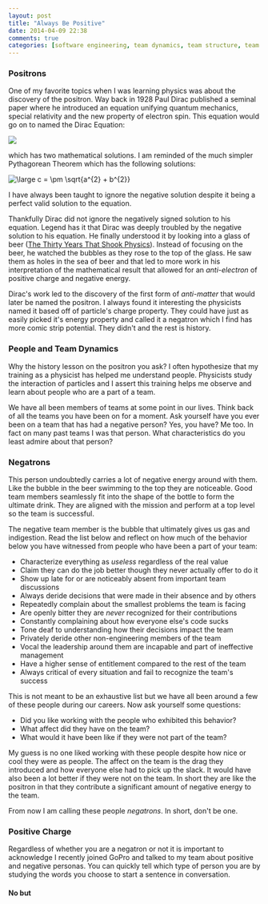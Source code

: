 ```yaml
---
layout: post
title: "Always Be Positive"
date: 2014-04-09 22:38
comments: true
categories: [software engineering, team dynamics, team structure, team management]
---
```


### Positrons

One of my favorite topics when I was learning physics was about the discovery of the positron.  Way
back in 1928 Paul Dirac published a seminal paper where he introduced an equation unifying quantum
mechanics, special relativity and the new property of electron spin.  This equation would go on to
named the Dirac Equation:

<img src="http://upload.wikimedia.org/math/b/b/c/bbce488e4d5cca8438e906fb37c8101c.png"/>

which has two mathematical solutions. I am reminded of the much simpler Pythagorean Theorem which has
the following solutions:

<img src="http://latex.codecogs.com/gif.latex?\inline&space;\dpi{120}&space;\large&space;c&space;=&space;\pm&space;\sqrt{a^{2}&space;&plus;&space;b^{2}}" title="\large c = \pm \sqrt{a^{2} + b^{2}}" />

I have always been taught to ignore the negative solution despite it being a perfect valid solution
to the equation.

<!-- more -->

Thankfully Dirac did not ignore the negatively signed solution to his equation.  Legend has it that
Dirac was deeply troubled by the negative solution to his equation. He finally understood it by
looking into a glass of beer ([The Thirty Years That Shook Physics](http://www.amazon.com/Thirty-Years-that-Shook-Physics/dp/048624895X)). Instead of focusing
on the beer, he watched the bubbles as they rose to the top of the glass. He saw them as holes in
the sea of beer and that led to more work in his
interpretation of the mathematical result that allowed for an *anti-electron* of positive charge and
negative energy.

Dirac's work led to the discovery of the first form of *anti-matter* that would later be named the
positron.  I always found it interesting the physicists named it based off of particle's charge
property.  They could have just as easily picked it's energy property and called it a negatron which
I find has more comic strip potential.  They didn't and the rest is history.

### People and Team Dynamics

Why the history lesson on the positron you ask?  I often hypothesize that my training as a
physicist has helped me understand people.  Physicists study the interaction of particles and I
assert this training helps me observe and learn about people who are a part of a team.

We have all been members of teams at some point in our lives.  Think back of all the teams you have
been on for a moment.  Ask yourself have you ever been on a team that has had a negative person?
Yes, you have?  Me too.  In fact on many past teams I was that person.  What characteristics do you
least admire about that person?

### Negatrons

This person undoubtedly carries a lot of negative energy around with them.  Like the bubble in the
beer swimming to the top they are noticeable.  Good team members seamlessly fit into the shape of
the bottle to form the ultimate drink.  They are aligned with the mission and perform at a top level
so the team is successful.

The negative team member is the bubble that ultimately gives us gas and indigestion.  Read the list
below and reflect on how much of the behavior below you have witnessed from people who have been a
part of your team:

* Characterize everything as *useless* regardless of the real value
* Claim they can do the job better though they never actually offer to do it
* Show up late for or are noticeably absent from important team discussions
* Always deride decisions that were made in their absence and by others
* Repeatedly complain about the smallest problems the team is facing
* Are openly bitter they are *never* recognized for their contributions
* Constantly complaining about how everyone else's code sucks
* Tone deaf to understanding how their decisions impact the team
* Privately deride other non-engineering members of the team
* Vocal the leadership around them are incapable and part of ineffective management
* Have a higher sense of entitlement compared to the rest of the team
* Always critical of every situation and fail to recognize the team's success

This is not meant to be an exhaustive list but we have all been around a few of these people during
our careers.  Now ask yourself some questions:

* Did you like working with the people who exhibited this behavior?
* What affect did they have on the team?
* What would it have been like if they were not part of the team?

My guess is no one liked working with these people despite how nice or cool they were as people.
The affect on the team is the drag they introduced and how everyone else had to pick up the slack.
It would have also been a lot better if they were not on the team.  In short they are like the
positron in that they contribute a significant amount of negative energy to the team.

From now I am calling these people *negatrons*.  In short, don't be one.

### Positive Charge

Regardless of whether you are a negatron or not it is important to acknowledge
I recently joined GoPro and talked to my team about positive and negative personas.  You can quickly
tell which type of person you are by studying the words you choose to start a sentence in
conversation.

#### No but


